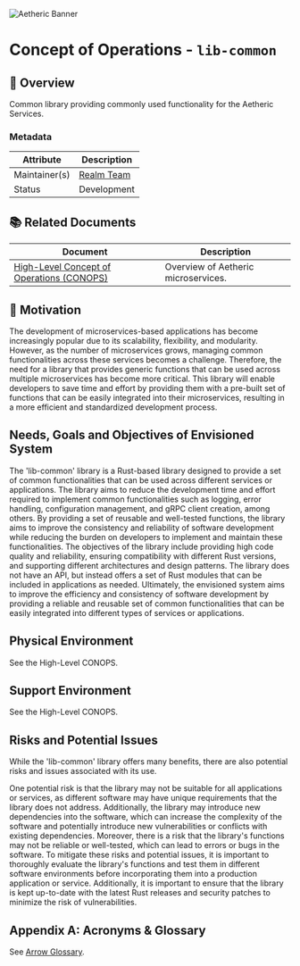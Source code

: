 ![Aetheric Banner](https://github.com/aetheric-oss/.github/blob/main/assets/doc-banner.png)

# Concept of Operations - `lib-common`

## :telescope: Overview

Common library providing commonly used functionality for the Aetheric Services.

### Metadata

| Attribute     | Description                                                       |
| ------------- |-------------------------------------------------------------------|
| Maintainer(s) | [Realm Team](https://github.com/orgs/aetheric-oss/teams/dev-realm) |
| Status        | Development                                                       |

## :books: Related Documents

Document | Description
--- | ---
[High-Level Concept of Operations (CONOPS)](https://github.com/aetheric-oss/se-services/blob/develop/docs/conops.md) | Overview of Aetheric microservices.

## :raised_hands: Motivation

The development of microservices-based applications has become increasingly popular due to its scalability, flexibility, and modularity.
However, as the number of microservices grows, managing common functionalities across these services becomes a challenge.
Therefore, the need for a library that provides generic functions that can be used across multiple microservices has become more critical.
This library will enable developers to save time and effort by providing them with a pre-built set of functions that can be easily integrated into their microservices, resulting in a more efficient and standardized development process.

## Needs, Goals and Objectives of Envisioned System

The 'lib-common' library is a Rust-based library designed to provide a set of common functionalities that can be used across different services or applications.
The library aims to reduce the development time and effort required to implement common functionalities such as logging, error handling, configuration management, and gRPC client creation, among others.
By providing a set of reusable and well-tested functions, the library aims to improve the consistency and reliability of software development while reducing the burden on developers to implement and maintain these functionalities.
The objectives of the library include providing high code quality and reliability, ensuring compatibility with different Rust versions, and supporting different architectures and design patterns.
The library does not have an API, but instead offers a set of Rust modules that can be included in applications as needed.
Ultimately, the envisioned system aims to improve the efficiency and consistency of software development by providing a reliable and reusable set of common functionalities that can be easily integrated into different types of services or applications.

## Physical Environment

See the High-Level CONOPS.

## Support Environment

See the High-Level CONOPS.

## Risks and Potential Issues

While the 'lib-common' library offers many benefits, there are also potential risks and issues associated with its use.

One potential risk is that the library may not be suitable for all applications or services, as different software may have unique requirements that the library does not address.
Additionally, the library may introduce new dependencies into the software, which can increase the complexity of the software and potentially introduce new vulnerabilities or conflicts with existing dependencies.
Moreover, there is a risk that the library's functions may not be reliable or well-tested, which can lead to errors or bugs in the software.
To mitigate these risks and potential issues, it is important to thoroughly evaluate the library's functions and test them in different software environments before incorporating them into a production application or service. Additionally, it is important to ensure that the library is kept up-to-date with the latest Rust releases and security patches to minimize the risk of vulnerabilities.

## Appendix A: Acronyms & Glossary

See [Arrow Glossary](https://www.arrowair.com/docs/documentation/glossary).
